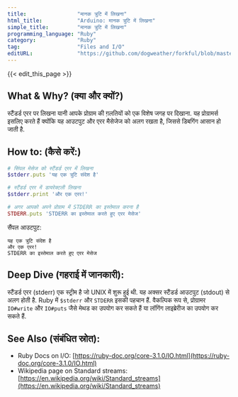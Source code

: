 ```yaml
---
title:                "मानक त्रुटि में लिखना"
html_title:           "Arduino: मानक त्रुटि में लिखना"
simple_title:         "मानक त्रुटि में लिखना"
programming_language: "Ruby"
category:             "Ruby"
tag:                  "Files and I/O"
editURL:              "https://github.com/dogweather/forkful/blob/master/content/hi/ruby/writing-to-standard-error.md"
---
```


{{< edit_this_page >}}

## What & Why? (क्या और क्यों?)
स्टैंडर्ड एरर पर लिखना यानी आपके प्रोग्राम की ग़लतियों को एक विशेष जगह पर दिखाना. यह प्रोग्रामर्स इसलिए करते हैं क्योंकि यह आउटपुट और एरर मैसेजेज को अलग रखता है, जिससे डिबगिंग आसान हो जाती है.

## How to: (कैसे करें:)
```Ruby
# सिंपल मेसेज को स्टैंडर्ड एरर में लिखना
$stderr.puts 'यह एक त्रुटि संदेश है'

# स्टैंडर्ड एरर में डायरेक्टली लिखना
$stderr.print 'और एक एरर!'

# अगर आपको अपने प्रोग्राम में STDERR का इस्तेमाल करना है
STDERR.puts 'STDERR का इस्तेमाल करते हुए एरर मेसेज'
```
सैंपल आउटपुट:
```
यह एक त्रुटि संदेश है
और एक एरर!
STDERR का इस्तेमाल करते हुए एरर मेसेज
```

## Deep Dive (गहराई में जानकारी):
स्टैंडर्ड एरर (stderr) एक स्ट्रीम है जो UNIX में शुरू हुई थी. यह अक्सर स्टैंडर्ड आउटपुट (stdout) से अलग होती है. Ruby में `$stderr` और `STDERR` इसकी पहचान हैं. वैकल्पिक रूप से, प्रोग्रामर `IO#write` और `IO#puts` जैसे मेथड का उपयोग कर सकते हैं या लॉगिंग लाइब्रेरीज का उपयोग कर सकते हैं.

## See Also (संबंधित स्रोत):
- Ruby Docs on I/O: [https://ruby-doc.org/core-3.1.0/IO.html](https://ruby-doc.org/core-3.1.0/IO.html)
- Wikipedia page on Standard streams: [https://en.wikipedia.org/wiki/Standard_streams](https://en.wikipedia.org/wiki/Standard_streams)
